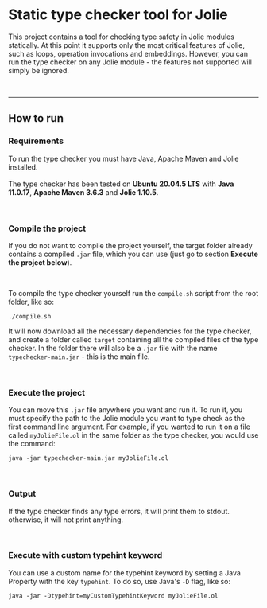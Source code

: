 # Static type checker tool for Jolie
This project contains a tool for checking type safety in Jolie modules statically. At this point it supports only the most critical features of Jolie, such as loops, operation invocations and embeddings. However, you can run the type checker on any Jolie module - the features not supported will simply be ignored.

</br>

---

## How to run

### Requirements
To run the type checker you must have Java, Apache Maven and Jolie installed.</br>
</br>
The type checker has been tested on **Ubuntu 20.04.5 LTS** with **Java 11.0.17**, **Apache Maven 3.6.3** and **Jolie 1.10.5**.

</br>

### Compile the project
If you do not want to compile the project yourself, the target folder already contains a compiled `.jar` file, which you can use (just go to section **Execute the project below**).

</br>

To compile the type checker yourself run the `compile.sh` script from the root folder, like so:

```
./compile.sh
```

It will now download all the necessary dependencies for the type checker, and create a folder called `target` containing all the compiled files of the type checker. In the folder there will also be a `.jar` file with the name `typechecker-main.jar` - this is the main file.

</br>

### Execute the project
You can move this `.jar` file anywhere you want and run it. To run it, you must specify the path to the Jolie module you want to type check as the first command line argument. For example, if you wanted to run it on a file called `myJolieFile.ol` in the same folder as the type checker, you would use the command:
```
java -jar typechecker-main.jar myJolieFile.ol
```
</br>

### Output
If the type checker finds any type errors, it will print them to stdout. otherwise, it will not print anything.

</br>

### Execute with custom typehint keyword
You can use a custom name for the typehint keyword by setting a Java Property with the key `typehint`. To do so, use Java's `-D` flag, like so:
```
java -jar -Dtypehint=myCustomTypehintKeyword myJolieFile.ol
```